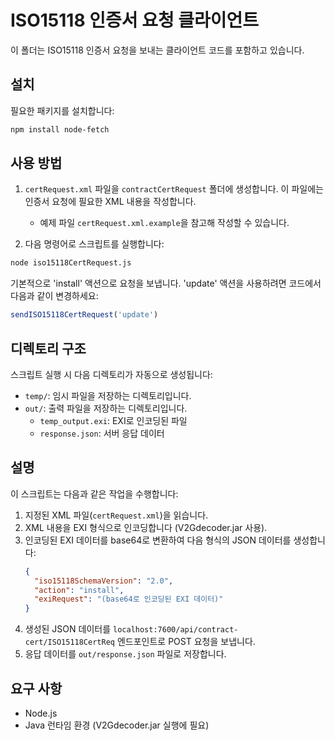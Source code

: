 # ISO15118 인증서 요청 클라이언트

이 폴더는 ISO15118 인증서 요청을 보내는 클라이언트 코드를 포함하고 있습니다.

## 설치

필요한 패키지를 설치합니다:

```bash
npm install node-fetch
```

## 사용 방법

1. `certRequest.xml` 파일을 `contractCertRequest` 폴더에 생성합니다. 이 파일에는 인증서 요청에 필요한 XML 내용을 작성합니다.
   - 예제 파일 `certRequest.xml.example`을 참고해 작성할 수 있습니다.

2. 다음 명령어로 스크립트를 실행합니다:

```bash
node iso15118CertRequest.js
```

기본적으로 'install' 액션으로 요청을 보냅니다. 'update' 액션을 사용하려면 코드에서 다음과 같이 변경하세요:

```javascript
sendISO15118CertRequest('update')
```

## 디렉토리 구조

스크립트 실행 시 다음 디렉토리가 자동으로 생성됩니다:

- `temp/`: 임시 파일을 저장하는 디렉토리입니다.
- `out/`: 출력 파일을 저장하는 디렉토리입니다.
  - `temp_output.exi`: EXI로 인코딩된 파일
  - `response.json`: 서버 응답 데이터

## 설명

이 스크립트는 다음과 같은 작업을 수행합니다:

1. 지정된 XML 파일(`certRequest.xml`)을 읽습니다.
2. XML 내용을 EXI 형식으로 인코딩합니다 (V2Gdecoder.jar 사용).
3. 인코딩된 EXI 데이터를 base64로 변환하여 다음 형식의 JSON 데이터를 생성합니다:
   ```json
   {
     "iso15118SchemaVersion": "2.0",
     "action": "install",
     "exiRequest": "(base64로 인코딩된 EXI 데이터)"
   }
   ```
4. 생성된 JSON 데이터를 `localhost:7600/api/contract-cert/ISO15118CertReq` 엔드포인트로 POST 요청을 보냅니다.
5. 응답 데이터를 `out/response.json` 파일로 저장합니다.

## 요구 사항

- Node.js
- Java 런타임 환경 (V2Gdecoder.jar 실행에 필요) 